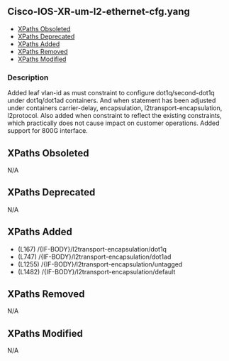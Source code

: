 ## Cisco-IOS-XR-um-l2-ethernet-cfg.yang

- [XPaths Obsoleted](#xpaths-obsoleted)
- [XPaths Deprecated](#xpaths-deprecated)
- [XPaths Added](#xpaths-added)
- [XPaths Removed](#xpaths-removed)
- [XPaths Modified](#xpaths-modified)

### Description

Added leaf vlan-id as must constraint to configure dot1q/second-dot1q under dot1q/dot1ad containers. And when statement has been adjusted under containers carrier-delay, encapsulation, l2transport-encapsulation, l2protocol. Also added when constraint to reflect the existing constraints, which practically does not cause impact on customer operations. Added support for 800G interface.

## XPaths Obsoleted

N/A

## XPaths Deprecated

N/A

## XPaths Added

- (L167)	/{IF-BODY}/l2transport-encapsulation/dot1q
- (L747)	/{IF-BODY}/l2transport-encapsulation/dot1ad
- (L1255)	/{IF-BODY}/l2transport-encapsulation/untagged
- (L1482)	/{IF-BODY}/l2transport-encapsulation/default

## XPaths Removed

N/A

## XPaths Modified

N/A

